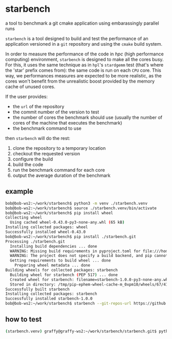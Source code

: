 # starbench
a tool to benchmark a git cmake application using embarassingly parallel runs

`starbench` is a tool designed to build and test the performance of an application versioned in a `git` repository and using the `cmake` build system.

In order to measure the performance of the code in *hpc* (high performance computing) environment, `starbench` is designed to make all the cores busy. For this, it uses the same technique as in `hpl`'s `stardgemm` test (that's where the 'star' prefix comes from): the same code is run on each `CPU` core. This way, we performances measures are expected to be more realistic, as the cores won't benefit from the unrealistic boost provided by the memory cache of unused cores.

If the user provides:
- the `url` of the repository
- the commit number of the version to test
- the number of cores the benchmark should use (usually the number of cores of the machine that executes the benchmark)
- the benchmark command to use

then `starbench` will do the rest:
1. clone the repository to a temporary location
2. checkout the requested version
3. configure the build
4. build the code
5. run the benchmark command for each core
6. output the average duration of the benchmark

## example

```sh
bob@bob-ws2:~/work/starbench$ python3 -m venv ./starbench.venv
bob@bob-ws2:~/work/starbench$ source ./starbench.venv/bin/activate
bob@bob-ws2:~/work/starbench$ pip install wheel
Collecting wheel
  Using cached wheel-0.43.0-py3-none-any.whl (65 kB)
Installing collected packages: wheel
Successfully installed wheel-0.43.0
bob@bob-ws2:~/work/starbench$ pip install ./starbench.git
Processing ./starbench.git
  Installing build dependencies ... done
  WARNING: Missing build requirements in pyproject.toml for file:///home/bob/work/starbench/starbench.git.
  WARNING: The project does not specify a build backend, and pip cannot fall back to setuptools without 'wheel'.
  Getting requirements to build wheel ... done
    Preparing wheel metadata ... done
Building wheels for collected packages: starbench
  Building wheel for starbench (PEP 517) ... done
  Created wheel for starbench: filename=starbench-1.0.0-py3-none-any.whl size=8011 sha256=a98c590fbc481722aed3512ae6345cce741615a17c24e67dc88070f85b616c4c
  Stored in directory: /tmp/pip-ephem-wheel-cache-m_0xpm10/wheels/67/41/37/debf4c9251b719f84456398e144dffaa34d18ab336b529dc53
Successfully built starbench
Installing collected packages: starbench
Successfully installed starbench-1.0.0
bob@bob-ws2:~/work/starbench$ starbench --git-repos-url https://github.com/hibridon/hibridon --code-version a3bed1c3ccfbca572003020d3e3d3b1ff3934fad --git-user g-raffy --git-pass-file "$HOME/.github/personal_access_tokens/bench.hibridon.cluster.ipr.univ-rennes1.fr.pat" --num-cores 2 --output-dir=/tmp/hibench --cmake-path=/opt/cmake/cmake-3.23.0/bin/cmake --cmake-option=-DCMAKE_BUILD_TYPE=Release --cmake-option=-DBUILD_TESTING=ON --benchmark-command='ctest --output-on-failure -L ^arch4_quick$'
```

## how to test

```sh
(starbench.venv) graffy@graffy-ws2:~/work/starbench/starbench.git$ python3 -m unittest test.test_starbench
```
